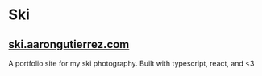 # Ski
## [ski.aarongutierrez.com](https://ski.aarongutierrez.com)

A portfolio site for my ski photography. Built with typescript, react, and <3
